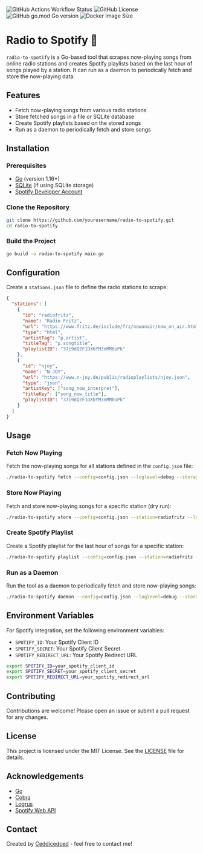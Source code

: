![GitHub Actions Workflow Status](https://img.shields.io/github/actions/workflow/status/ceddicedced/radio-to-spotify/go.yml?style=for-the-badge&link=https%3A%2F%2Fgithub.com%2FCeddicedced%2Fradio-to-spotify%2Factions%2Fworkflows%2Fgo.yml)
![GitHub License](https://img.shields.io/github/license/ceddicedced/radio-to-spotify?style=for-the-badge&link=https%3A%2F%2Fgithub.com%2FCeddicedced%2Fradio-to-spotify%2Fblob%2Fmain%2FLICENSE)
![GitHub go.mod Go version](https://img.shields.io/github/go-mod/go-version/ceddicedced/radio-to-spotify?style=for-the-badge)
![Docker Image Size](https://img.shields.io/docker/image-size/ceddicedced/radiotospotify?style=for-the-badge&link=https%3A%2F%2Fhub.docker.com%2Fr%2Fceddicedced%2Fradiotospotify)
# Radio to Spotify 🎵

`radio-to-spotify` is a Go-based tool that scrapes now-playing songs from online radio stations and creates Spotify playlists based on the last hour of songs played by a station. It can run as a daemon to periodically fetch and store the now-playing data.

## Features
- Fetch now-playing songs from various radio stations
- Store fetched songs in a file or SQLite database
- Create Spotify playlists based on the stored songs
- Run as a daemon to periodically fetch and store songs

## Installation

### Prerequisites
- [Go](https://golang.org/doc/install) (version 1.16+)
- [SQLite](https://www.sqlite.org/index.html) (if using SQLite storage)
- [Spotify Developer Account](https://developer.spotify.com/)

### Clone the Repository
```sh
git clone https://github.com/yourusername/radio-to-spotify.git
cd radio-to-spotify
```

### Build the Project
```sh
go build -o radio-to-spotify main.go
```

## Configuration

Create a `stations.json` file to define the radio stations to scrape:
```json
{
  "stations": [
    {
      "id": "radiofritz",
      "name": "Radio Fritz",
      "url": "https://www.fritz.de/include/frz/nowonair/now_on_air.html",
      "type": "html",
      "artistTag": "p.artist",
      "titleTag": "p.songtitle",
      "playlistID": "37i9dQZF1DXbYM3nMM0oPk"
    },
    {
      "id": "njoy",
      "name": "N-JOY",
      "url": "https://www.n-joy.de/public/radioplaylists/njoy.json",
      "type": "json",
      "artistKey": ["song_now_interpret"],
      "titleKey": ["song_now_title"],
      "playlistID": "37i9dQZF1DXbYM3nMM0oPk"
    }
  ]
}
```

## Usage

### Fetch Now Playing
Fetch the now-playing songs for all stations defined in the `config.json` file:
```sh
./radio-to-spotify fetch --config=config.json --loglevel=debug --storage=file --storage-path=data/db.json
```

### Store Now Playing
Fetch and store now-playing songs for a specific station (dry run):
```sh
./radio-to-spotify store --config=config.json --station=radiofritz --loglevel=info --dry-run --storage=file --storage-path=data/db.json
```

### Create Spotify Playlist
Create a Spotify playlist for the last hour of songs for a specific station:
```sh
./radio-to-spotify playlist --config=config.json --station=radiofritz --loglevel=error --storage=file --storage-path=data/db.json
```

### Run as a Daemon
Run the tool as a daemon to periodically fetch and store now-playing songs:
```sh
./radio-to-spotify daemon --config=config.json --loglevel=debug --storage=file --storage-path=data/db.json
```

## Environment Variables
For Spotify integration, set the following environment variables:
- `SPOTIFY_ID`: Your Spotify Client ID
- `SPOTIFY_SECRET`: Your Spotify Client Secret
- `SPOTIFY_REDIRECT_URL`: Your Spotify Redirect URL

```sh
export SPOTIFY_ID=your_spotify_client_id
export SPOTIFY_SECRET=your_spotify_client_secret
export SPOTIFY_REDIRECT_URL=your_spotify_redirect_url
```

## Contributing
Contributions are welcome! Please open an issue or submit a pull request for any changes.

## License
This project is licensed under the MIT License. See the [LICENSE](LICENSE) file for details.

## Acknowledgements
- [Go](https://golang.org/)
- [Cobra](https://github.com/spf13/cobra)
- [Logrus](https://github.com/sirupsen/logrus)
- [Spotify Web API](https://developer.spotify.com/documentation/web-api/)

## Contact
Created by [Ceddicedced](https://github.com/ceddicedced) - feel free to contact me!

